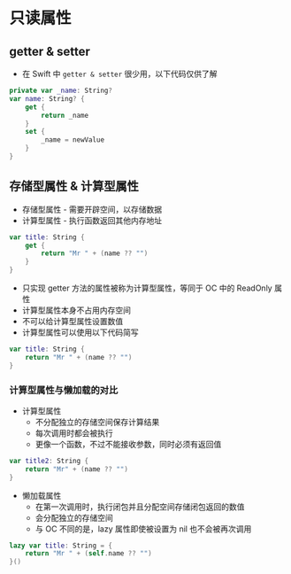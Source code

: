 # 只读属性

## getter & setter

* 在 Swift 中 `getter & setter` 很少用，以下代码仅供了解

```swift
private var _name: String?
var name: String? {
    get {
        return _name
    }
    set {
        _name = newValue
    }
}
```

## 存储型属性 & 计算型属性

* 存储型属性 - 需要开辟空间，以存储数据
* 计算型属性 - 执行函数返回其他内存地址

```swift
var title: String {
    get {
        return "Mr " + (name ?? "")
    }
}
```

* 只实现 getter 方法的属性被称为计算型属性，等同于 OC 中的 ReadOnly 属性
* 计算型属性本身不占用内存空间
* 不可以给计算型属性设置数值
* 计算型属性可以使用以下代码简写

```swift
var title: String {
    return "Mr " + (name ?? "")
}
```

### 计算型属性与懒加载的对比

* 计算型属性
    * 不分配独立的存储空间保存计算结果
    * 每次调用时都会被执行
    * 更像一个函数，不过不能接收参数，同时必须有返回值

```swift
var title2: String {
    return "Mr" + (name ?? "")
}
```

* 懒加载属性
    * 在第一次调用时，执行闭包并且分配空间存储闭包返回的数值
    * 会分配独立的存储空间
    * 与 OC 不同的是，lazy 属性即使被设置为 nil 也不会被再次调用

```swift
lazy var title: String = {
    return "Mr " + (self.name ?? "")
}()
```

